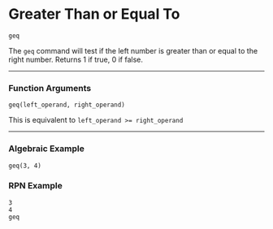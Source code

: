 # Greater Than or Equal To
`geq`

The `geq` command will test if the left number is greater than or equal to the right number. Returns 1 if true, 0 if false.

----

### Function Arguments
```plaintext
geq(left_operand, right_operand)
```

This is equivalent to `left_operand >= right_operand`

----

### Algebraic Example
```plaintext
geq(3, 4)
```

### RPN Example
```plaintext
3
4
geq
```